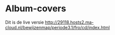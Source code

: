 # Album-covers

Dit is de live versie http://29118.hosts2.ma-cloud.nl/bewijzenmap/periode3.1/fro/cd/index.html
